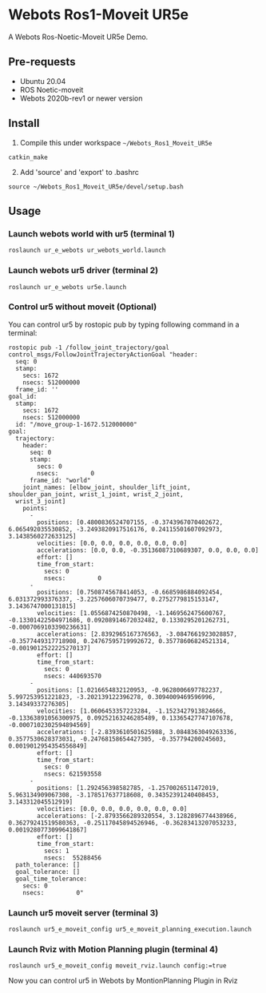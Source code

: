 # Webots Ros1-Moveit UR5e
A Webots Ros-Noetic-Moveit UR5e Demo.

## Pre-requests
 - Ubuntu 20.04
 - ROS Noetic-moveit 
 - Webots 2020b-rev1 or newer version

## Install
1. Compile this under workspace `~/Webots_Ros1_Moveit_UR5e`
````
catkin_make
````
2. Add 'source' and 'export' to .bashrc
````
source ~/Webots_Ros1_Moveit_UR5e/devel/setup.bash
````

## Usage
### Launch webots world with ur5 (terminal 1)
````
roslaunch ur_e_webots ur_webots_world.launch
````
### Launch webots ur5 driver (terminal 2)
````
roslaunch ur_e_webots ur5e.launch
````

### Control ur5 without moveit (Optional)
You can control ur5 by rostopic pub by typing following command in a terminal:
````
rostopic pub -1 /follow_joint_trajectory/goal control_msgs/FollowJointTrajectoryActionGoal "header: 
  seq: 0
  stamp: 
    secs: 1672
    nsecs: 512000000
  frame_id: ''
goal_id: 
  stamp: 
    secs: 1672
    nsecs: 512000000
  id: "/move_group-1-1672.512000000"
goal: 
  trajectory: 
    header: 
      seq: 0
      stamp: 
        secs: 0
        nsecs:         0
      frame_id: "world"
    joint_names: [elbow_joint, shoulder_lift_joint, shoulder_pan_joint, wrist_1_joint, wrist_2_joint,
  wrist_3_joint]
    points: 
      - 
        positions: [0.4800836524707155, -0.3743967070402672, 6.065492035530852, -3.2493820917516176, 0.24115501607092973, 3.1438560272633125]
        velocities: [0.0, 0.0, 0.0, 0.0, 0.0, 0.0]
        accelerations: [0.0, 0.0, -0.35136087310689307, 0.0, 0.0, 0.0]
        effort: []
        time_from_start: 
          secs: 0
          nsecs:         0
      - 
        positions: [0.7508745678414053, -0.6685986884092454, 6.031372993376337, -3.2257606070739477, 0.2752779815153147, 3.1436747000131815]
        velocities: [1.0556874250870498, -1.1469562475600767, -0.13301422504971686, 0.09208914672032482, 0.1330295201262731, -0.0007069103390236631]
        accelerations: [2.8392965167376563, -3.0847661923028857, -0.3577449317718908, 0.24767595719992672, 0.35778606824521314, -0.0019012522225270137]
        effort: []
        time_from_start: 
          secs: 0
          nsecs: 440693570
      - 
        positions: [1.0216654832120953, -0.9628006697782237, 5.997253951221823, -3.202139122396278, 0.3094009469596996, 3.14349337276305]
        velocities: [1.0606453357223284, -1.1523427913824666, -0.13363891056300975, 0.09252163246285489, 0.13365427747107678, -0.0007102302594894569]
        accelerations: [-2.8393610501625988, 3.0848363049263336, 0.3577530628373031, -0.24768158654427305, -0.357794200245603, 0.0019012954354556849]
        effort: []
        time_from_start: 
          secs: 0
          nsecs: 621593558
      - 
        positions: [1.292456398582785, -1.2570026511472019, 5.963134909067308, -3.178517637718608, 0.34352391240408453, 3.143312045512919]
        velocities: [0.0, 0.0, 0.0, 0.0, 0.0, 0.0]
        accelerations: [-2.8793566289320554, 3.1282896774438966, 0.36279241519580363, -0.25117045894526946, -0.36283413207053233, 0.0019280773099641867]
        effort: []
        time_from_start: 
          secs: 1
          nsecs:  55288456
  path_tolerance: []
  goal_tolerance: []
  goal_time_tolerance: 
    secs: 0
    nsecs:         0"
````
### Launch ur5 moveit server (terminal 3)
````
roslaunch ur5_e_moveit_config ur5_e_moveit_planning_execution.launch
````
### Launch Rviz with Motion Planning plugin (terminal 4)
````
roslaunch ur5_e_moveit_config moveit_rviz.launch config:=true
````
Now you can control ur5 in Webots by MontionPlanning Plugin in Rviz
